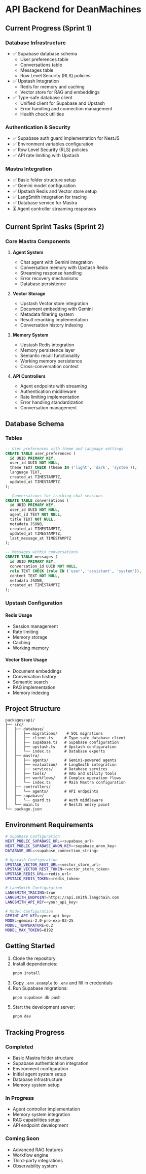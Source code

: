 # API Backend for DeanMachines

## Current Progress (Sprint 1)

### Database Infrastructure
- ✅ Supabase database schema
  - User preferences table
  - Conversations table
  - Messages table
  - Row Level Security (RLS) policies
- ✅ Upstash Integration
  - Redis for memory and caching
  - Vector store for RAG and embeddings
- ✅ Type-safe database client
  - Unified client for Supabase and Upstash
  - Error handling and connection management
  - Health check utilities

### Authentication & Security
- ✅ Supabase auth guard implementation for NestJS
- ✅ Environment variables configuration
- ✅ Row Level Security (RLS) policies
- ✅ API rate limiting with Upstash

### Mastra Integration
- ✅ Basic folder structure setup
- ✅ Gemini model configuration
- ✅ Upstash Redis and Vector store setup
- ✅ LangSmith integration for tracing
- ✅ Database service for Mastra
- ⏳ Agent controller streaming responses

## Current Sprint Tasks (Sprint 2)

### Core Mastra Components
1. **Agent System**
   - Chat agent with Gemini integration
   - Conversation memory with Upstash Redis
   - Streaming response handling
   - Error recovery mechanisms
   - Database persistence

2. **Vector Storage**
   - Upstash Vector store integration
   - Document embedding with Gemini
   - Metadata filtering system
   - Result reranking implementation
   - Conversation history indexing

3. **Memory System**
   - Upstash Redis integration
   - Memory persistence layer
   - Semantic recall functionality
   - Working memory persistence
   - Cross-conversation context

4. **API Controllers**
   - Agent endpoints with streaming
   - Authentication middleware
   - Rate limiting implementation
   - Error handling standardization
   - Conversation management

## Database Schema

### Tables

```sql
-- User preferences with theme and language settings
CREATE TABLE user_preferences (
  id UUID PRIMARY KEY,
  user_id UUID NOT NULL,
  theme TEXT CHECK (theme IN ('light', 'dark', 'system')),
  language TEXT,
  created_at TIMESTAMPTZ,
  updated_at TIMESTAMPTZ
);

-- Conversations for tracking chat sessions
CREATE TABLE conversations (
  id UUID PRIMARY KEY,
  user_id UUID NOT NULL,
  agent_id TEXT NOT NULL,
  title TEXT NOT NULL,
  metadata JSONB,
  created_at TIMESTAMPTZ,
  updated_at TIMESTAMPTZ,
  last_message_at TIMESTAMPTZ
);

-- Messages within conversations
CREATE TABLE messages (
  id UUID PRIMARY KEY,
  conversation_id UUID NOT NULL,
  role TEXT CHECK (role IN ('user', 'assistant', 'system')),
  content TEXT NOT NULL,
  metadata JSONB,
  created_at TIMESTAMPTZ
);
```

### Upstash Configuration

#### Redis Usage
- Session management
- Rate limiting
- Memory storage
- Caching
- Working memory

#### Vector Store Usage
- Document embeddings
- Conversation history
- Semantic search
- RAG implementation
- Memory indexing

## Project Structure
```
packages/api/
├── src/
│   ├── database/
│   │   ├── migrations/    # SQL migrations
│   │   ├── client.ts     # Type-safe database client
│   │   ├── supabase.ts   # Supabase configuration
│   │   ├── upstash.ts    # Upstash configuration
│   │   └── index.ts      # Database exports
│   ├── mastra/
│   │   ├── agents/       # Gemini-powered agents
│   │   ├── evaluation/   # LangSmith integration
│   │   ├── services/     # Database services
│   │   ├── tools/        # RAG and utility tools
│   │   ├── workflows/    # Complex operation flows
│   │   └── index.ts      # Main Mastra configuration
│   ├── controllers/
│   │   └── agents/       # API endpoints
│   ├── supabase/
│   │   └── guard.ts      # Auth middleware
│   └── main.ts           # NestJS entry point
└── package.json
```

## Environment Requirements
```bash
# Supabase Configuration
NEXT_PUBLIC_SUPABASE_URL=<supabase_url>
NEXT_PUBLIC_SUPABASE_ANON_KEY=<supabase_anon_key>
DATABASE_URL=<supabase_connection_string>

# Upstash Configuration
UPSTASH_VECTOR_REST_URL=<vector_store_url>
UPSTASH_VECTOR_REST_TOKEN=<vector_store_token>
UPSTASH_REDIS_URL=<redis_url>
UPSTACK_REDIS_TOKEN=<redis_token>

# LangSmith Configuration
LANGSMITH_TRACING=true
LANGSMITH_ENDPOINT=https://api.smith.langchain.com
LANGSMITH_API_KEY=<your_api_key>

# Model Configuration
GEMINI_API_KEY=<your_api_key>
MODEL=gemini-2.0-pro-exp-03-25
MODEL_TEMPERATURE=0.2
MODEL_MAX_TOKENS=8192
```

## Getting Started

1. Clone the repository
2. Install dependencies:
   ```bash
   pnpm install
   ```
3. Copy `.env.example` to `.env` and fill in credentials
4. Run Supabase migrations:
   ```bash
   pnpm supabase db push
   ```
5. Start the development server:
   ```bash
   pnpm dev
   ```

## Tracking Progress

### Completed
- Basic Mastra folder structure
- Supabase authentication integration
- Environment configuration
- Initial agent system setup
- Database infrastructure
- Memory system setup

### In Progress
- Agent controller implementation
- Memory system integration
- RAG capabilities setup
- API endpoint development

### Coming Soon
- Advanced RAG features
- Workflow engine
- Third-party integrations
- Observability system
